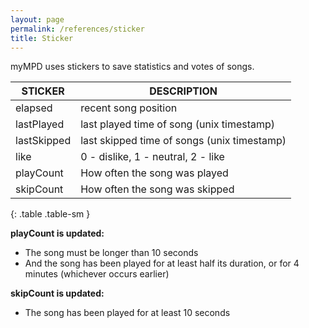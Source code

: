 ```yaml
---
layout: page
permalink: /references/sticker
title: Sticker
---
```


myMPD uses stickers to save statistics and votes of songs.

| STICKER | DESCRIPTION |
| ------- | ----------- |
| elapsed | recent song position |
| lastPlayed | last played time of song (unix timestamp) |
| lastSkipped | last skipped time of songs (unix timestamp) |
| like | 0 - dislike, 1 - neutral, 2 - like |
| playCount | How often the song was played |
| skipCount | How often the song was skipped |
{: .table .table-sm }

**playCount is updated:**

- The song must be longer than 10 seconds
- And the song has been played for at least half its duration, or for 4 minutes (whichever occurs earlier)

**skipCount is updated:**

- The song has been played for at least 10 seconds
